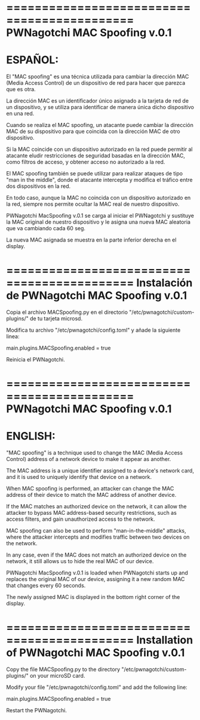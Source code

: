 ============================================
PWNagotchi MAC Spoofing v.0.1
============================================
ESPAÑOL:
============================================

El "MAC spoofing" es una técnica utilizada para cambiar la dirección MAC (Media Access Control) de un dispositivo de red para hacer que parezca que es otra. 

La dirección MAC es un identificador único asignado a la tarjeta de red de un dispositivo, y se utiliza para identificar de manera única dicho dispositivo en una red.

Cuando se realiza el MAC spoofing, un atacante puede cambiar la dirección MAC de su dispositivo para que coincida con la dirección MAC de otro dispositivo. 

Si la MAC coincide con un dispositivo autorizado en la red puede permitir al atacante eludir restricciones de seguridad basadas en la dirección MAC, como filtros de acceso, y obtener acceso no autorizado a la red. 

El MAC spoofing también se puede utilizar para realizar ataques de tipo "man in the middle", donde el atacante intercepta y modifica el tráfico entre dos dispositivos en la red.

En todo caso, aunque la MAC no coincida con un dispositivo autorizado en la red, siempre nos permite ocultar la MAC real de nuestro dispositivo.

PWNagotchi MacSpoofing v.0.1 se carga al iniciar el PWNagotchi y sustituye la MAC original de nuestro dispositivo y le asigna una nueva MAC aleatoria que va cambiando cada 60 seg.

La nueva MAC asignada se muestra en la parte inferior derecha en el display.

============================================
Instalación de PWNagotchi MAC Spoofing v.0.1
============================================

Copia el archivo MACSpoofing.py en el directorio "/etc/pwnagotchi/custom-plugins/" de tu tarjeta microsd.

Modifica tu archivo "/etc/pwnagotchi/config.toml" y añade la siguiente linea:

main.plugins.MACSpoofing.enabled = true

Reinicia el PWNagotchi.

============================================
PWNagotchi MAC Spoofing v.0.1
============================================
ENGLISH:
============================================

"MAC spoofing" is a technique used to change the MAC (Media Access Control) address of a network device to make it appear as another.

The MAC address is a unique identifier assigned to a device's network card, and it is used to uniquely identify that device on a network.

When MAC spoofing is performed, an attacker can change the MAC address of their device to match the MAC address of another device.

If the MAC matches an authorized device on the network, it can allow the attacker to bypass MAC address-based security restrictions, such as access filters, and gain unauthorized access to the network.

MAC spoofing can also be used to perform "man-in-the-middle" attacks, where the attacker intercepts and modifies traffic between two devices on the network.

In any case, even if the MAC does not match an authorized device on the network, it still allows us to hide the real MAC of our device.

PWNagotchi MacSpoofing v.0.1 is loaded when PWNagotchi starts up and replaces the original MAC of our device, assigning it a new random MAC that changes every 60 seconds.

The newly assigned MAC is displayed in the bottom right corner of the display.

============================================
Installation of PWNagotchi MAC Spoofing v.0.1
============================================

Copy the file MACSpoofing.py to the directory "/etc/pwnagotchi/custom-plugins/" on your microSD card.

Modify your file "/etc/pwnagotchi/config.toml" and add the following line:

main.plugins.MACSpoofing.enabled = true

Restart the PWNagotchi.
